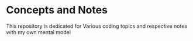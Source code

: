 # Concepts and Notes
 This repository is dedicated for Various coding topics and respective notes with my own mental model 
